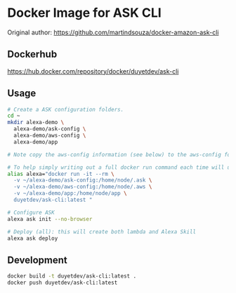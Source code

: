 # Docker Image for ASK CLI

Original author: https://github.com/martindsouza/docker-amazon-ask-cli

## Dockerhub

https://hub.docker.com/repository/docker/duyetdev/ask-cli

## Usage

```bash
# Create a ASK configuration folders.
cd ~
mkdir alexa-demo \
  alexa-demo/ask-config \
  alexa-demo/aws-config \
  alexa-demo/app

# Note copy the aws-config information (see below) to the aws-config folder

# To help simply writing out a full docker run command each time will use an alias
alias alexa="docker run -it --rm \
  -v ~/alexa-demo/ask-config:/home/node/.ask \
  -v ~/alexa-demo/aws-config:/home/node/.aws \
  -v ~/alexa-demo/app:/home/node/app \
  duyetdev/ask-cli:latest "

# Configure ASK
alexa ask init --no-browser

# Deploy (all): this will create both lambda and Alexa Skill
alexa ask deploy

```

## Development

```bash
docker build -t duyetdev/ask-cli:latest .
docker push duyetdev/ask-cli:latest
```
